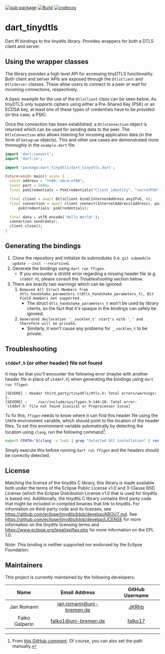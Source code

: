 [![pub package](https://img.shields.io/pub/v/dart_tinydtls.svg)](https://pub.dev/packages/dart_tinydtls)
[![Build](https://github.com/namib-project/dart_tinydtls/actions/workflows/ci.yml/badge.svg)](https://github.com/namib-project/dart_tinydtls/actions/workflows/ci.yml)
[![codecov](https://codecov.io/gh/namib-project/dart_tinydtls/branch/main/graph/badge.svg?token=76OBNOVL60)](https://codecov.io/gh/namib-project/dart_tinydtls)

# dart_tinydtls

Dart ffi bindings to the tinydtls library.
Provides wrappers for both a DTLS client and server.

## Using the wrapper classes

The library provides a high level API for accessing tinyDTLS functionality.
Both client and server APIs are exposed through the `DtlsClient` and `DtlsServer`
classes. These allow users to connect to a peer or wait for incoming connections,
respectively.

A basic example for the use of the `DtlsClient` class can be seen below. As tinyDTLS
only supports ciphers using either a Pre-Shared Key (PSK) or an ECDSA key, at least
one of these types of credentials have to be provided (in this case, a PSK).

Once the connection has been established, a `DtlsConnection` object is returned which
can be used for sending data to the peer. The `DtlsConnection` also allows listening
for incoming application data (in the form of `Datagram` objects). This and other
use cases are demonstrated more thoroughly in the `example.dart` file.

```dart
import 'dart:convert';
import 'dart:io';

import 'package:dart_tinydtls/dart_tinydtls.dart';

Future<void> main() async {
  const address = "fe80::abcd:ef00";
  const port = 5684;
  final pskCredentials = PskCredentials("Client_identity", "secretPSK");

  final client = await DtlsClient.bind(InternetAddress.anyIPv6, 0);
  final connection = await client.connect(InternetAddress(address), port,
      pskCredentials: pskCredentials);

  final data = utf8.encode('Hello World!');
  connection.send(data);
  client.close();
}
```

## Generating the bindings

1. Clone the repository and initialize its submodules
   (i.e. `git submodule update --init --recursive`).
2. Generate the bindings using `dart run ffigen`.
   - If you encounter a `SEVERE` error regarding a missing header file (e.g. `stddef.h`),
     please consult the *Troubleshooting* section below.
3. There are exactly two warnings which can be ignored:
    1. `Removed All Struct Members from dtls_handshake_parameters_t(dtls_handshake_parameters_t), Bit Field members not supported.`
       - The struct `dtls_handshake_parameters_t` won't be used by library clients, so the
         fact that it's opaque in the bindings can safely be ignored.
    2. `Generated declaration '__socklen_t' start's with '_' and therefore will be private.`
        - Similarly, it won't cause any problems for `__socklen_t` to be private.

## Troubleshooting

### `stddef.h` (or other header) file not found
It may be that you'll encounter the following error (maybe with another header 
file in place of `stddef.h`) when generating the bindings using `dart run ffigen`:
```
[SEVERE] : Header third_party/tinydtls/dtls.h: Total errors/warnings: 1.
[SEVERE] :     /usr/include/sys/types.h:144:10: fatal error: 'stddef.h' file not found [Lexical or Preprocessor Issue]
```
To fix this, `ffigen` needs to know where it can find this header file using the 
`CPATH` environment variable, which should point to the location of the header files.
To set this environment variable automatically by detecting the location using `clang`, 
run the following command[^cpath]:
```bash
export CPATH="$(clang -v 2>&1 | grep "Selected GCC installation" | rev | cut -d' ' -f1 | rev)/include"
```
Simply execute this before running `dart run ffigen` and the headers should be correctly detected.

[^cpath]: From [this GitHub comment](https://github.com/dart-lang/ffigen/issues/257#issuecomment-1061788936). 
          Of course, you can also set the path manually.

## License

Matching the license of the tinydtls C library, this library is made available both under
the terms of the Eclipse Public License v1.0 and 3-Clause BSD License (which the
Eclipse Distribution License v1.0 that is used for tinydtls is based on).
Additionally, the tinydtls C library contains third party code that might be included
in compiled binaries that link to tinydtls.
For information on third-party code and its licenses, see
https://github.com/eclipse/tinydtls/blob/develop/ABOUT.md.
See https://github.com/eclipse/tinydtls/blob/develop/LICENSE for more information on the
tinydtls licensing terms and https://www.eclipse.org/legal/eplfaq.php for more information
on the EPL 1.0.

Note: This binding is neither supported nor endorsed by the Eclipse Foundation.

## Maintainers

This project is currently maintained by the following developers:

|      Name      |      Email Address       |            GitHub Username            |
|:--------------:|:------------------------:|:-------------------------------------:|
|   Jan Romann   | jan.romann@uni-bremen.de |   [JKRhb](https://github.com/JKRhb)   |
| Falko Galperin |   falko1@uni-bremen.de   | [falko17](https://github.com/falko17) |
